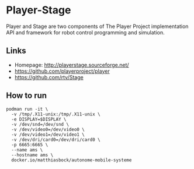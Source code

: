 
# Player-Stage

Player and Stage are two components of The Player Project
implementation API and framework for robot control programming and simulation.

## Links

* Homepage: http://playerstage.sourceforge.net/
* https://github.com/playerproject/player
* https://github.com/rtv/Stage

## How to run

~~~
podman run -it \
  -v /tmp/.X11-unix:/tmp/.X11-unix \
  -e DISPLAY=$DISPLAY \
  -v /dev/snd=/dev/snd \
  -v /dev/video0=/dev/video0 \
  -v /dev/video1=/dev/video1 \
  -v /dev/dri/card0=/dev/dri/card0 \
  -p 6665:6665 \
  --name ams \
  --hostname ams \
  docker.io/matthiasbock/autonome-mobile-systeme
~~~
